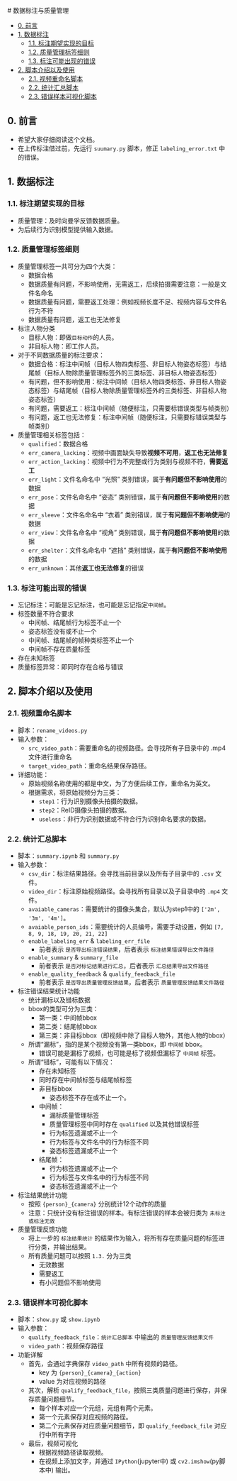# 数据标注与质量管理

+ [0. 前言](#0-前言)
+ [1. 数据标注](#1数据标注)
  + [1.1. 标注期望实现的目标](#11-标注期望实现的目标)
  + [1.2. 质量管理标签细则](#12-质量管理标签细则)
  + [1.3. 标注可能出现的错误](#13-标注可能出现的错误)
+ [2. 脚本介绍以及使用](#2-脚本介绍以及使用)
  + [2.1. 视频重命名脚本](#21-视频重命名脚本)
  + [2.2. 统计汇总脚本](#22-统计汇总脚本)
  + [2.3. 错误样本可视化脚本](#23-错误样本可视化脚本)

## 0. 前言
+ 希望大家仔细阅读这个文档。
+ 在上传标注借过前，先运行 `suumary.py` 脚本，修正 `labeling_error.txt` 中的错误。

## 1. 数据标注

### 1.1. 标注期望实现的目标
+ 质量管理：及时向曼孚反馈数据质量。
+ 为后续行为识别模型提供输入数据。
  

### 1.2. 质量管理标签细则
+ 质量管理标签一共可分为四个大类：
  + 数据合格
  + 数据质量有问题，不影响使用，无需返工，后续拍摄需要注意：一般是文件名命名
  + 数据质量有问题，需要返工处理：例如视频长度不足、视频内容与文件名行为不符
  + 数据质量有问题，返工也无法修复
+ 标注人物分类
  + 目标人物：即做`目标动作`的人员。
  + 非目标人物：即工作人员。
+ 对于不同数据质量的标注要求：
  + 数据合格：标注中间帧（目标人物四类标签、非目标人物姿态标签）与结尾帧（目标人物除质量管理标签外的三类标签、非目标人物姿态标签）
  + 有问题，但不影响使用：标注中间帧（目标人物四类标签、非目标人物姿态标签）与结尾帧（目标人物除质量管理标签外的三类标签、非目标人物姿态标签）
  + 有问题，需要返工：标注中间帧（随便标注，只需要标错误类型与帧类别）
  + 有问题，返工也无法修复：标注中间帧（随便标注，只需要标错误类型与帧类别）
+ 质量管理相关标签包括：
  + `qualified`：数据合格
  + `err_camera_lacking`：视频中画面缺失导致**视频不可用**，**返工也无法修复**
  + `err_action_lacking`：视频中行为不完整或行为类别与视频不符，**需要返工**
  + `err_light`：文件名命名中 “光照” 类别错误，属于**有问题但不影响使用**的数据
  + `err_pose`：文件名命名中 “姿态” 类别错误，属于**有问题但不影响使用**的数据
  + `err_sleeve`：文件名命名中 “衣着” 类别错误，属于**有问题但不影响使用**的数据
  + `err_view`：文件名命名中 “视角” 类别错误，属于**有问题但不影响使用**的数据
  + `err_shelter`：文件名命名中 “遮挡” 类别错误，属于**有问题但不影响使用**的数据
  + `err_unknown`：其他**返工也无法修复**的错误

### 1.3. 标注可能出现的错误
+ 忘记标注：可能是忘记标注，也可能是忘记指定`中间帧`。
+ 标签数量不符合要求
  + 中间帧、结尾帧行为标签不止一个
  + 姿态标签没有或不止一个
  + 中间帧、结尾帧的帧种类标签不止一个
  + 中间帧不存在质量标签
+ 存在未知标签
+ 质量标签异常：即同时存在合格与错误

## 2. 脚本介绍以及使用

### 2.1. 视频重命名脚本
+ 脚本：`rename_videos.py`
+ 输入参数：
  + `src_video_path`：需要重命名的视频路径。会寻找所有子目录中的 .mp4 文件进行重命名
  + `target_video_path`：重命名结果保存路径。
+ 详细功能：
  + 原始视频名称使用的都是中文，为了方便后续工作，重命名为英文。
  + 根据需求，将原始视频分为三类：
    + `step1`：行为识别摄像头拍摄的数据。
    + `step2`：ReID摄像头拍摄的数据。
    + `useless`：非行为识别数据或不符合行为识别命名要求的数据。

### 2.2. 统计汇总脚本
+ 脚本：`summary.ipynb` 和 `summary.py`
+ 输入参数：
  + `csv_dir`：标注结果路径。会寻找当前目录以及所有子目录中的 `.csv` 文件。
  + `video_dir`：标注原始视频路径。会寻找所有目录以及子目录中的 `.mp4` 文件。
  + `avaiable_cameras`：需要统计的摄像头集合，默认为step1中的 `['2m', '3m', '4m']`。
  + `avaiable_person_ids`：需要统计的人员编号，需要手动设置，例如 `[7, 8, 9, 18, 19, 20, 21, 22]`
  + `enable_labeling_err` & `labeling_err_file`
    + 前者表示 `是否导出标注错误结果`，后者表示 `标注结果错误导出文件路径`
  + `enable_summary` & `summary_file`
    + 前者表示 `是否对标记结果进行汇总`，后者表示 `汇总结果导出文件路径`
  + `enable_quality_feedback` & `qualify_feedback_file`
    + 前者表示 `是否导出质量管理反馈结果`，后者表示 `质量管理反馈结果文件路径`
+ 标注错误结果统计功能
  + 统计漏标以及错标数据
  + bbox的类型可分为三类：
    + 第一类：中间帧bbox
    + 第二类：结尾帧bbox
    + 第三类：非目标bbox（即视频中除了目标人物外，其他人物的bbox）
  + 所谓“漏标”，指的是某个视频没有第一类bbox，即 `中间帧` bbox。
    + 错误可能是漏标了视频，也可能是标了视频但漏标了 `中间帧` 标签。
  + 所谓“错标”，可能有以下情况：
    + 存在未知标签
    + 同时存在中间帧标签与结尾帧标签
    + 非目标bbox
      + 姿态标签不存在或不止一个。
    + 中间帧：
      + 漏标质量管理标签
      + 质量管理标签中同时存在 `qualified` 以及其他错误标签
      + 行为标签遗漏或不止一个
      + 行为标签与文件名中的行为标签不同
      + 姿态标签遗漏或不止一个
    + 结尾帧：
      + 行为标签遗漏或不止一个
      + 行为标签与文件名中的行为标签不同
      + 姿态标签遗漏或不止一个
+ 标注结果统计功能
  + 按照 `{person}_{camera}` 分别统计12个动作的质量
  + 注意：只统计没有标注错误的样本。有标注错误的样本会被归类为 `未标注或标注无效`
+ 质量管理反馈功能
  + 将上一步的 `标注结果统计` 的结果作为输入，将所有存在质量问题的标签进行分类，并输出结果。
  + 所有质量问题可以按照 `1.3.` 分为三类
    + 无效数据
    + 需要返工
    + 有小问题但不影响使用

### 2.3. 错误样本可视化脚本
+ 脚本：`show.py` 或 `show.ipynb`
+ 输入参数：
  + `qualify_feedback_file`：`统计汇总脚本` 中输出的 `质量管理反馈结果文件`
  + `video_path`：视频保存路径
+ 功能详解
  + 首先，会通过字典保存 `video_path` 中所有视频的路径。
    + key 为 `{person}_{camera}_{action}`
    + value 为对应视频的路径
  + 其次，解析 `qualify_feedback_file`，按照三类质量问题进行保存，并保存质量问题细节。
    + 每个样本对应一个元组，元组有两个元素。
    + 第一个元素保存对应视频的路径。
    + 第二个元素保存对应质量问题细节，即 `qualify_feedback_file` 对应行中所有字符
  + 最后，视频可视化
    + 根据视频路径读取视频。
    + 在视频上添加文字，并通过 `IPython`(jupyter中) 或 `cv2.imshow`(py脚本中) 输出。